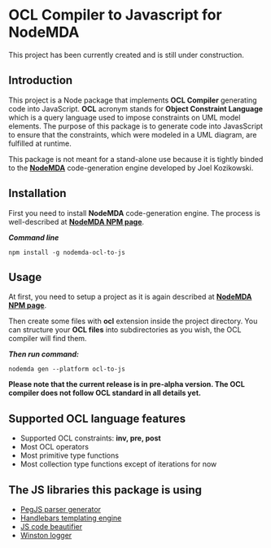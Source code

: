 # OCL Compiler to Javascript for NodeMDA

This project has been currently created and is still under construction.

## Introduction
This project is a Node package that implements **OCL Compiler** generating code into JavaScript. **OCL** acronym 
stands for **Object Constraint Language** which is a query language used to impose constraints on UML model
elements. The purpose of this package is to generate code into JavasScript to ensure that the constraints, which were modeled in a UML diagram, are fulfilled at runtime.

This package is not meant for a stand-alone use because it is tightly binded to the 
[**NodeMDA**](https://www.npmjs.com/package/nodemda) code-generation engine developed by Joel Kozikowski.

## Installation
First you need to install **NodeMDA** code-generation engine. The process is well-described at 
[**NodeMDA NPM page**](https://www.npmjs.com/package/nodemda).

**_Command line_**
```
npm install -g nodemda-ocl-to-js
```

## Usage
At first, you need to setup a project as it is again described at [**NodeMDA NPM page**](https://www.npmjs.com/package/nodemda).

Then create some files with **ocl** extension inside the project directory. You can structure your **OCL files**
into subdirectories as you wish, the OCL compiler will find them.

**_Then run command:_**
```
nodemda gen --platform ocl-to-js
```
**Please note that the current release is in pre-alpha version. The OCL compiler does not follow OCL standard in all details yet.**

## Supported OCL language features
* Supported OCL constraints: **inv, pre, post**
* Most OCL operators
* Most primitive type functions
* Most collection type functions except of iterations for now

## The JS libraries this package is using
* [PegJS parser generator](http://pegjs.majda.cz)
* [Handlebars templating engine](https://www.npmjs.com/package/handlebars)
* [JS code beautifier](https://www.npmjs.com/package/js-beautify)
* [Winston logger](https://github.com/winstonjs/winston)